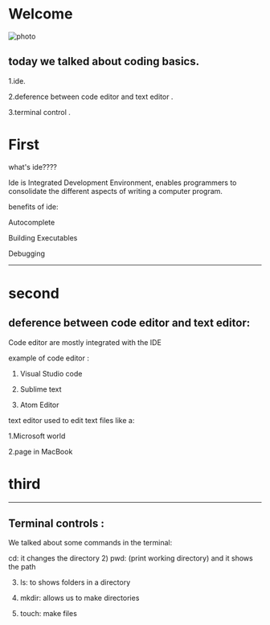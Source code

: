 # Welcome #
![photo](https://www.himgs.com/imagenes/hello/social/hello-fb-logo.png)

## today we talked about coding basics. ##

 

1.ide.

2.deference between code editor and text editor .

3.terminal control .


# First #

what's ide????

Ide is Integrated Development Environment, enables programmers to consolidate the different aspects of writing a computer program.

benefits of ide:

 

Autocomplete

Building Executables

Debugging

 

 

****** 

# second #

 

## deference between code editor and text editor: ##

 

Code editor are mostly integrated with the IDE

example of code editor :

1.  Visual Studio code

2.   Sublime text

3.   Atom Editor

 

 

 

text editor used to edit text files like a:

1.Microsoft world

2.page in MacBook

 

 

 

# third #

 
*****
 

## Terminal controls : ##

 

We talked about some commands in the terminal:

 

cd: it changes the directory
2) pwd: (print working directory) and it shows the path

3) ls: to shows folders in a directory

4) mkdir: allows us to make directories

5) touch: make files